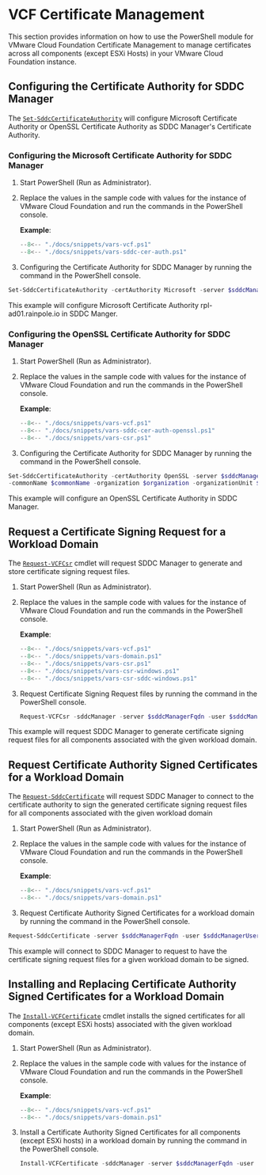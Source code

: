 # VCF Certificate Management

This section provides information on how to use the PowerShell module for VMware Cloud Foundation Certificate Management to manage certificates across all components (except ESXi Hosts) in your VMware Cloud Foundation instance.


## Configuring the Certificate Authority for SDDC Manager

The [`Set-SddcCertificateAuthority`](/powershell-module-for-vmware-cloud-foundation-certificate-management/documentation/functions/Set-SddcCertificateAuthority/)  will configure Microsoft Certificate Authority or OpenSSL Certificate Authority as SDDC Manager's Certificate Authority.

### Configuring the Microsoft Certificate Authority for SDDC Manager

1. Start PowerShell (Run as Administrator).

2. Replace the values in the sample code with values for the instance of VMware Cloud Foundation and run the commands in the PowerShell console.

    **Example**:

    ```powershell
    --8<-- "./docs/snippets/vars-vcf.ps1"
    --8<-- "./docs/snippets/vars-sddc-cer-auth.ps1"
    ```

3. Configuring the Certificate Authority for SDDC Manager by running the command in the PowerShell console.

```powershell
Set-SddcCertificateAuthority -certAuthority Microsoft -server $sddcManagerFqdn -user $sddcManagerUser -pass $sddcManagerPass -certAuthorityFqdn $certAuthorityFqdn -certAuthorityUser $certAuthorityUser -certAuthorityPass $certAuthorityPass -certAuthorityTemplate $certAuthorityTemplate
```
This example will configure Microsoft Certificate Authority rpl-ad01.rainpole.io in SDDC Manger.


### Configuring the OpenSSL Certificate Authority for SDDC Manager

1. Start PowerShell (Run as Administrator).

2. Replace the values in the sample code with values for the instance of VMware Cloud Foundation and run the commands in the PowerShell console.

    **Example**:

    ```powershell
    --8<-- "./docs/snippets/vars-vcf.ps1"
    --8<-- "./docs/snippets/vars-sddc-cer-auth-openssl.ps1"
    --8<-- "./docs/snippets/vars-csr.ps1"
    ```

3. Configuring the Certificate Authority for SDDC Manager by running the command in the PowerShell console.

```powershell
Set-SddcCertificateAuthority -certAuthority OpenSSL -server $sddcManagerFqdn -user $sddcManagerUser -pass $sddcManagerPass 
-commonName $commonName -organization $organization -organizationUnit $organizationUnit -locality $locality -state $stateOrProvince -country $country
```

This example will configure an OpenSSL Certificate Authority in SDDC Manager.


## Request a Certificate Signing Request for a Workload Domain

The [`Request-VCFCsr`](/powershell-module-for-vmware-cloud-foundation-certificate-management/documentation/functions/Request-VCFCsr/) cmdlet will request SDDC Manager to generate and store certificate signing request files. 

1. Start PowerShell (Run as Administrator).

2. Replace the values in the sample code with values for the instance of VMware Cloud Foundation and run the commands in the PowerShell console.

    **Example**:

    ```powershell
    --8<-- "./docs/snippets/vars-vcf.ps1"
    --8<-- "./docs/snippets/vars-domain.ps1"
    --8<-- "./docs/snippets/vars-csr.ps1"
    --8<-- "./docs/snippets/vars-csr-windows.ps1"
    --8<-- "./docs/snippets/vars-csr-sddc-windows.ps1"
    ```

3. Request Certificate Signing Request files by running the command in the PowerShell console.

    ```powershell
    Request-VCFCsr -sddcManager -server $sddcManagerFqdn -user $sddcManagerUser -pass $sddcManagerPass -domain $workloadDomain -Country $country -keySize $keySize -Locality $locality -Organization $organization -OrganizationUnit $organizationUnit -StateOrProvince $stateOrProvince -email $email
    ```

This example will request SDDC Manager to generate certificate signing request files for all components associated with the given workload domain.


## Request Certificate Authority Signed Certificates for a Workload Domain

The [`Request-SddcCertificate`](/powershell-module-for-vmware-cloud-foundation-certificate-management/documentation/functions/Request-SddcCertificate/) will request SDDC Manager to connect to the certificate authority to sign the generated certificate signing request files for all components associated with the given workload domain

1. Start PowerShell (Run as Administrator).

2. Replace the values in the sample code with values for the instance of VMware Cloud Foundation and run the commands in the PowerShell console.

    **Example**:
    
    ```powershell
    --8<-- "./docs/snippets/vars-vcf.ps1"
    --8<-- "./docs/snippets/vars-domain.ps1"
    ```

3. Request Certificate Authority Signed Certificates for a workload domain by running the command in the PowerShell console.


```powershell
Request-SddcCertificate -server $sddcManagerFqdn -user $sddcManagerUser -pass $sddcManagerPass -workloadDomain $workloadDomain
```

This example will connect to SDDC Manager to request to have the certificate signing request files for a given workload domain to be signed.


## Installing and Replacing Certificate Authority Signed Certificates for a Workload Domain


The [`Install-VCFCertificate`](/powershell-module-for-vmware-cloud-foundation-certificate-management/documentation/functions/Install-VCFCertificate/) cmdlet installs the signed certificates for all components (except ESXi hosts) associated with the given workload domain.


1. Start PowerShell (Run as Administrator).

2. Replace the values in the sample code with values for the instance of VMware Cloud Foundation and run the commands in the PowerShell console.

    **Example**:

    ```powershell
    --8<-- "./docs/snippets/vars-vcf.ps1"
    --8<-- "./docs/snippets/vars-domain.ps1"
    ```


3. Install a Certificate Authority Signed Certificates for all components (except ESXi hosts) in a workload domain by running the command in the PowerShell console.

    ```powershell
    Install-VCFCertificate -sddcManager -server $sddcManagerFqdn -user $sddcManagerUser -pass $sddcManagerPass -domain $workloadDomain
    ```